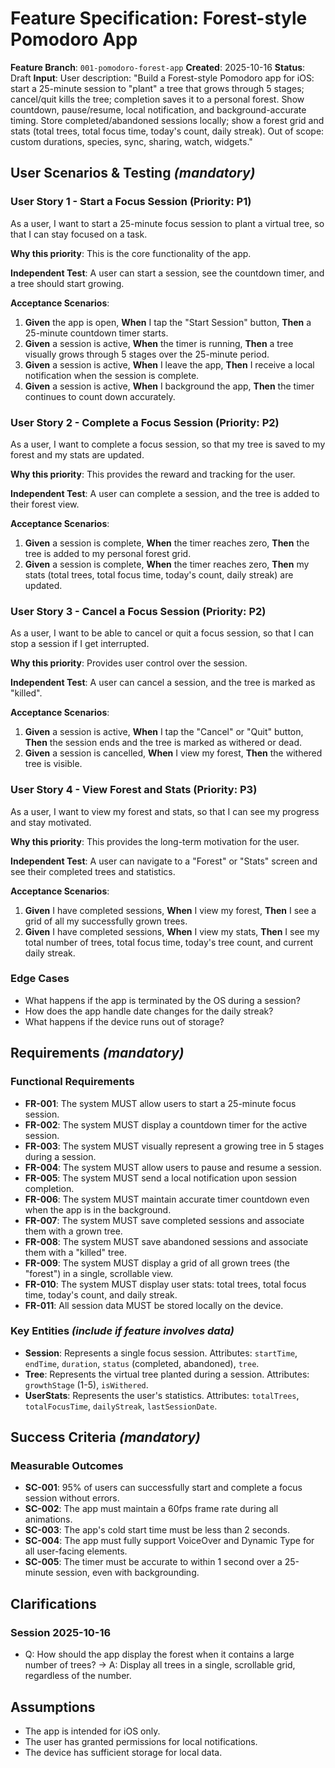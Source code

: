# Feature Specification: Forest-style Pomodoro App

**Feature Branch**: `001-pomodoro-forest-app`
**Created**: 2025-10-16
**Status**: Draft
**Input**: User description: "Build a Forest-style Pomodoro app for iOS: start a 25-minute session to "plant" a tree that grows through 5 stages; cancel/quit kills the tree; completion saves it to a personal forest. Show countdown, pause/resume, local notification, and background-accurate timing. Store completed/abandoned sessions locally; show a forest grid and stats (total trees, total focus time, today's count, daily streak). Out of scope: custom durations, species, sync, sharing, watch, widgets."

## User Scenarios & Testing *(mandatory)*

### User Story 1 - Start a Focus Session (Priority: P1)

As a user, I want to start a 25-minute focus session to plant a virtual tree, so that I can stay focused on a task.

**Why this priority**: This is the core functionality of the app.

**Independent Test**: A user can start a session, see the countdown timer, and a tree should start growing.

**Acceptance Scenarios**:

1.  **Given** the app is open, **When** I tap the "Start Session" button, **Then** a 25-minute countdown timer starts.
2.  **Given** a session is active, **When** the timer is running, **Then** a tree visually grows through 5 stages over the 25-minute period.
3.  **Given** a session is active, **When** I leave the app, **Then** I receive a local notification when the session is complete.
4.  **Given** a session is active, **When** I background the app, **Then** the timer continues to count down accurately.

### User Story 2 - Complete a Focus Session (Priority: P2)

As a user, I want to complete a focus session, so that my tree is saved to my forest and my stats are updated.

**Why this priority**: This provides the reward and tracking for the user.

**Independent Test**: A user can complete a session, and the tree is added to their forest view.

**Acceptance Scenarios**:

1.  **Given** a session is complete, **When** the timer reaches zero, **Then** the tree is added to my personal forest grid.
2.  **Given** a session is complete, **When** the timer reaches zero, **Then** my stats (total trees, total focus time, today's count, daily streak) are updated.

### User Story 3 - Cancel a Focus Session (Priority: P2)

As a user, I want to be able to cancel or quit a focus session, so that I can stop a session if I get interrupted.

**Why this priority**: Provides user control over the session.

**Independent Test**: A user can cancel a session, and the tree is marked as "killed".

**Acceptance Scenarios**:

1.  **Given** a session is active, **When** I tap the "Cancel" or "Quit" button, **Then** the session ends and the tree is marked as withered or dead.
2.  **Given** a session is cancelled, **When** I view my forest, **Then** the withered tree is visible.

### User Story 4 - View Forest and Stats (Priority: P3)

As a user, I want to view my forest and stats, so that I can see my progress and stay motivated.

**Why this priority**: This provides the long-term motivation for the user.

**Independent Test**: A user can navigate to a "Forest" or "Stats" screen and see their completed trees and statistics.

**Acceptance Scenarios**:

1.  **Given** I have completed sessions, **When** I view my forest, **Then** I see a grid of all my successfully grown trees.
2.  **Given** I have completed sessions, **When** I view my stats, **Then** I see my total number of trees, total focus time, today's tree count, and current daily streak.

### Edge Cases

-   What happens if the app is terminated by the OS during a session?
-   How does the app handle date changes for the daily streak?
-   What happens if the device runs out of storage?

## Requirements *(mandatory)*

### Functional Requirements

-   **FR-001**: The system MUST allow users to start a 25-minute focus session.
-   **FR-002**: The system MUST display a countdown timer for the active session.
-   **FR-003**: The system MUST visually represent a growing tree in 5 stages during a session.
-   **FR-004**: The system MUST allow users to pause and resume a session.
-   **FR-005**: The system MUST send a local notification upon session completion.
-   **FR-006**: The system MUST maintain accurate timer countdown even when the app is in the background.
-   **FR-007**: The system MUST save completed sessions and associate them with a grown tree.
-   **FR-008**: The system MUST save abandoned sessions and associate them with a "killed" tree.
-   **FR-009**: The system MUST display a grid of all grown trees (the "forest") in a single, scrollable view.
-   **FR-010**: The system MUST display user stats: total trees, total focus time, today's count, and daily streak.
-   **FR-011**: All session data MUST be stored locally on the device.

### Key Entities *(include if feature involves data)*

-   **Session**: Represents a single focus session. Attributes: `startTime`, `endTime`, `duration`, `status` (completed, abandoned), `tree`.
-   **Tree**: Represents the virtual tree planted during a session. Attributes: `growthStage` (1-5), `isWithered`.
-   **UserStats**: Represents the user's statistics. Attributes: `totalTrees`, `totalFocusTime`, `dailyStreak`, `lastSessionDate`.

## Success Criteria *(mandatory)*

### Measurable Outcomes

-   **SC-001**: 95% of users can successfully start and complete a focus session without errors.
-   **SC-002**: The app must maintain a 60fps frame rate during all animations.
-   **SC-003**: The app's cold start time must be less than 2 seconds.
-   **SC-004**: The app must fully support VoiceOver and Dynamic Type for all user-facing elements.
-   **SC-005**: The timer must be accurate to within 1 second over a 25-minute session, even with backgrounding.

## Clarifications

### Session 2025-10-16

- Q: How should the app display the forest when it contains a large number of trees? → A: Display all trees in a single, scrollable grid, regardless of the number.

## Assumptions

-   The app is intended for iOS only.
-   The user has granted permissions for local notifications.
-   The device has sufficient storage for local data.
